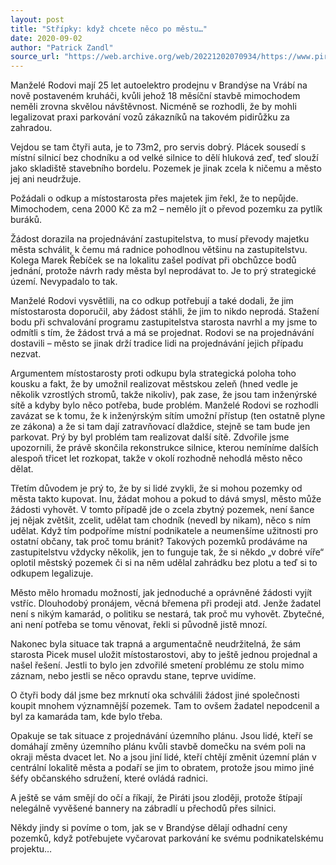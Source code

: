 ```yaml
---
layout: post
title: "Střípky: když chcete něco po městu…"
date: 2020-09-02
author: "Patrick Zandl"
source_url: "https://web.archive.org/web/20221202070934/https://www.piratibrandys.cz/clanek/2020-09-02-stripky-kdyz-chcete-neco-po-mestu"
---
```

Manželé Rodovi mají 25 let autoelektro prodejnu v Brandýse na Vrábí na nově postaveném kruháči, kvůli jehož 18 měsíční stavbě mimochodem neměli zrovna skvělou návštěvnost. Nicméně se rozhodli, že by mohli legalizovat praxi parkování vozů zákazníků na takovém pidirůžku za zahradou.

Vejdou se tam čtyři auta, je to 73m2, pro servis dobrý. Plácek sousedí s místní silnicí bez chodníku a od velké silnice to dělí hluková zeď, teď slouží jako skladiště stavebního bordelu.  Pozemek je jinak zcela k ničemu a město jej ani neudržuje.

Požádali o odkup a místostarosta přes majetek jim řekl, že to nepůjde. Mimochodem, cena 2000 Kč za m2 – nemělo jít o převod pozemku za pytlík buráků.

Žádost dorazila na projednávání zastupitelstva, to musí převody majetku města schválit, k čemu má radnice pohodlnou většinu na zastupitelstvu. Kolega Marek Řebíček se na lokalitu zašel podívat při obchůzce bodů jednání, protože návrh rady města byl neprodávat to. Je to prý strategické území. Nevypadalo to tak.

Manželé Rodovi vysvětlili, na co odkup potřebují a také dodali, že jim místostarosta doporučil, aby žádost stáhli, že jim to nikdo neprodá. Stažení bodu při schvalování programu zastupitelstva starosta navrhl a my jsme to odmítli s tím, že žádost trvá a má se projednat. Rodovi se na projednávání dostavili – město se jinak drží tradice lidi na projednávání jejich případu nezvat.

Argumentem místostarosty proti odkupu byla strategická poloha toho kousku a fakt, že by umožnil realizovat městskou zeleň (hned vedle je několik vzrostlých stromů, takže nikoliv), pak zase, že jsou tam inženýrské sítě a kdyby bylo něco potřeba, bude problém. Manželé Rodovi se rozhodli zavázat se k tomu, že k inženýrským sítím umožní přístup (ten ostatně plyne ze zákona) a že si tam dají zatravňovací dlaždice, stejně se tam bude jen parkovat. Prý by byl problém tam realizovat další sítě. Zdvořile jsme upozornili, že právě skončila rekonstrukce silnice, kterou nemíníme dalších alespoň třicet let rozkopat, takže v okolí rozhodně nehodlá město něco dělat.

Třetím důvodem je prý to, že by si lidé zvykli, že si mohou pozemky od města takto kupovat. Inu, žádat mohou a pokud to dává smysl, město může žádosti vyhovět. V tomto případě jde o zcela zbytný pozemek, není šance jej nějak zvětšit, zcelit, udělat tam chodník (nevedl by nikam), něco s ním udělat. Když tím podpoříme místní podnikatele a neumenšíme užitnosti pro ostatní občany, tak proč tomu bránit? Takových pozemků prodáváme na zastupitelstvu vždycky několik, jen to funguje tak, že si někdo „v dobré víře“ oplotil městský pozemek či si na něm udělal zahrádku bez plotu a teď si to odkupem legalizuje.

Město mělo hromadu možností, jak jednoduché a oprávněné žádosti vyjít vstříc. Dlouhodobý pronájem, věcná břemena při prodeji atd. Jenže žadatel není s nikým kamarád, o politiku se nestará, tak proč mu vyhovět. Zbytečné, ani není potřeba se tomu věnovat, řekli si původně jistě mnozí.

Nakonec byla situace tak trapná a argumentačně neudržitelná, že sám starosta Picek musel uložit místostarostovi, aby to ještě jednou projednal a našel řešení. Jestli to bylo jen zdvořilé smetení problému ze stolu mimo záznam, nebo jestli se něco opravdu stane, teprve uvidíme.

O čtyři body dál jsme bez mrknutí oka schválili žádost jiné společnosti koupit mnohem významnější pozemek. Tam to ovšem žadatel nepodcenil a byl za kamaráda tam, kde bylo třeba.

Opakuje se tak situace z projednávání územního plánu. Jsou lidé, kteří se domáhají změny územního plánu kvůli stavbě domečku na svém poli na okraji města dvacet let. No a jsou jiní lidé, kteří chtějí změnit územní plán v centrální lokalitě města a podaří se jim to obratem, protože jsou mimo jiné šéfy občanského sdružení, které ovládá radnici.

A ještě se vám smějí do očí a říkají, že Piráti jsou zloději, protože štípají nelegálně vyvěšené bannery na zábradlí u přechodů přes silnici.

Někdy jindy si povíme o tom, jak se v Brandýse dělají odhadní ceny pozemků, když potřebujete vyčarovat parkování ke svému podnikatelskému projektu…
